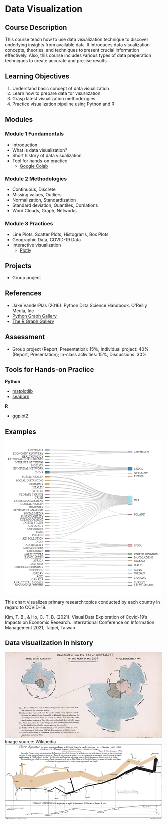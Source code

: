 # Data Visualization

## Course Description

This course teach how to use data visualization technique to discover underlying insights from available data. It introduces data visualization concepts, theories, and techniques to present crucial information effectively. Also, this course includes various types of data preperation techniques to create accurate and precise results.

## Learning Objectives

1. Understand basic concept of data visualization
2. Learn how to prepare data for visualization
3. Grasp latest visualization methodologies 
4. Practice visualization pipeline using Python and R

## Modules 

### Module 1 Fundamentals

  - Introduction
  - What is data visualization?
  - Short history of data visualization
  - Tool for hands-on practice
    - [Google Colab](https://colab.research.google.com/)

### Module 2 Methodologies

  - Continuous, Discrete
  - Missing values, Outliers
  - Normalization, Standardization
  - Standard deviation, Quantiles, Corrlations
  - Word Clouds, Graph, Networks

### Module 3 Practices
  
  - Line Plots, Scatter Plots, Histograms, Box Plots
  - Geographic Data, COVID-19 Data
  - Interactive visualization
    - [Plotly](https://plotly.com/python/)

## Projects

- Group project

## References

- Jake VanderPlas (2016). Python Data Science Handbook. O'Reilly Media, Inc
- [Python Graph Gallery](https://www.python-graph-gallery.com/)
- [The R Graph Gallery](https://r-graph-gallery.com/index.html)

## Assessment

- Group project (Report, Presentation): 15%; Individual project: 40% (Report, Presentation); In-class activities: 15%, Discussions: 30%

## Tools for Hands-on Practice

**Python**

- [matplotlib](https://matplotlib.org/)
- [seaborn](https://seaborn.pydata.org/)

**R**

- [ggplot2](https://ggplot2.tidyverse.org/)

## Examples

![keyword](/img/keyword-country.png)

This chart visualizes primary research topics conducted by each country in regard to COVID-19.

Kim, T. B., & Ho, C.-T. B. (2021). Visual Data Exploration of Covid-19’s Impacts on Economic Research. International Conference on Information Management 2021, Taipei, Taiwan.

## Data visualization in history

![Nightingale](/img/Nightingale-mortality.jpg)
Image source: Wikipedia
![Minard](/img/Minard.png)

